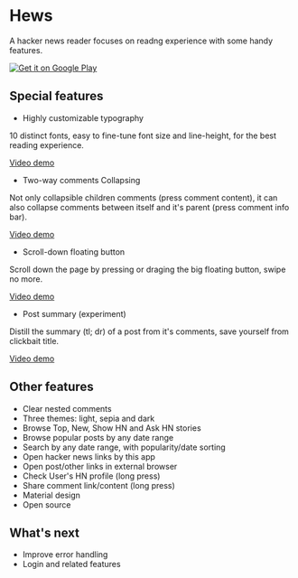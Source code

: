 # Hews
A hacker news reader focuses on readng experience with some handy features.

[![Get it on Google Play](https://developer.android.com/images/brand/en_generic_rgb_wo_60.png)](https://play.google.com/store/apps/details?id=com.leavjenn.hews)

## Special features

* Highly customizable typography

10 distinct fonts, easy to fine-tune font size and line-height, for the best reading experience.

[Video demo](https://youtu.be/gGyW0LxO9wg)

* Two-way comments Collapsing

Not only collapsible children comments (press comment content), it can also collapse comments between itself and it's parent (press comment info bar).

[Video demo](https://youtu.be/FT4aFFUzFIo)

* Scroll-down floating button

Scroll down the page by pressing or draging the big floating button, swipe no more. 

[Video demo](https://youtu.be/kuffdR2GCqU)

* Post summary (experiment)

Distill the summary (tl; dr) of a post from it's comments, save yourself from clickbait title.

[Video demo](https://youtu.be/Yrr4OiqGf7U)

## Other features
* Clear nested comments
* Three themes: light, sepia and dark
* Browse Top, New, Show HN and Ask HN stories
* Browse popular posts by any date range
* Search by any date range, with popularity/date sorting
* Open hacker news links by this app
* Open post/other links in external browser
* Check User's HN profile (long press)
* Share comment link/content (long press)
* Material design
* Open source

## What's next
* Improve error handling
* Login and related features
